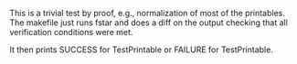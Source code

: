 
 This is a trivial test by proof, e.g., normalization of
 most of the printables. The makefile just runs fstar
 and does a diff on the output checking that all
 verification conditions were met.

 It then prints SUCCESS for TestPrintable
 or FAILURE for TestPrintable.

